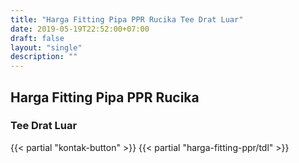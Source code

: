 ```yaml
---
title: "Harga Fitting Pipa PPR Rucika Tee Drat Luar"
date: 2019-05-19T22:52:00+07:00
draft: false
layout: "single"
description: ""
---
```


## Harga Fitting Pipa PPR Rucika
### Tee Drat Luar
{{< partial "kontak-button" >}}
{{< partial "harga-fitting-ppr/tdl" >}}
